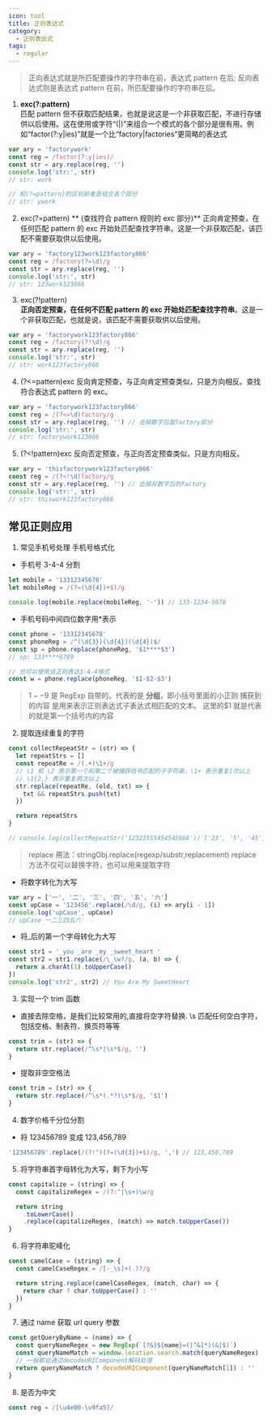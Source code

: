 ```yaml
---
icon: tool
title: 正则表达式
category:
  - 正则表达式
tags:
  - regular
---
```


> 正向表达式就是所匹配要操作的字符串在前，表达式 pattern 在后;
> 反向表达式则是表达式 pattern 在前，所匹配要操作的字符串在后。

1. **exc(?:pattern)**  
   匹配 pattern 但不获取匹配结果，也就是说这是一个非获取匹配，不进行存储供以后使用。这在使用或字符“(|)”来组合一个模式的各个部分是很有用。例如“factor(?:y|ies)”就是一个比“factory|factories”更简略的表达式

```javascript
var ary = 'factorywork'
const reg = /factor(?:y|ies)/
const str = ary.replace(reg, '')
console.log('str:', str)
// str: work

// 和(?=pattern)的区别前者是组合各个部分
// str: ywork
```

2. exc(?=pattern) ** (查找符合 pattern 规则的 exc 部分)**
   正向肯定预查，在任何匹配 pattern 的 exc 开始处匹配查找字符串。这是一个非获取匹配，该匹配不需要获取供以后使用。

```javascript
var ary = 'factory123work123factory866'
const reg = /factory(?=\d)/g
const str = ary.replace(reg, '')
console.log('str:', str)
// str: 123work123866
```

3. exc(?!pattern)  
   **正向否定预查，在任何不匹配 pattern 的 exc 开始处匹配查找字符串**。这是一个非获取匹配，也就是说，该匹配不需要获取供以后使用。

```javascript
var ary = 'factorywork123factory866'
const reg = /factory(?!\d)/g
const str = ary.replace(reg, '')
console.log('str:', str)
// str: work123factory866
```

4. (?<=pattern)exc
   反向肯定预查，与正向肯定预查类似，只是方向相反。查找符合表达式 pattern 的 exc。

```javascript
var ary = 'factorywork123factory866'
const reg = /(?<=\d)factory/g
const str = ary.replace(reg, '') // 去掉数字后面factory部分
console.log('str:', str)
// str: factorywork123866
```

5. (?<!pattern)exc
   反向否定预查，与正向否定预查类似，只是方向相反。

```javascript
var ary = 'thisfactorywork123factory866'
const reg = /(?<!\d)factory/g
const str = ary.replace(reg, '') // 去掉非数字后的factory
console.log('str:', str)
// str: thiswork123factory866
```

## 常见正则应用

1. 常见手机号处理 手机号格式化

- 手机号 3-4-4 分割

```javascript
let mobile = '13312345678'
let mobileReg = /(?=(\d{4})+$)/g

console.log(mobile.replace(mobileReg, '-')) // 133-1234-5678
```

- 手机号码中间四位数字用\*表示

```javascript
const phone = '13312345678'
const phoneReg = /^(\d{3})(\d{4})(\d{4})$/
const sp = phone.replace(phoneReg, '$1****$3')
// sp: 133****6789

// 也可以使用该正则表达3-4-4格式
const w = phone.replace(phoneReg, '$1-$2-$3')
```

> $1--$9 是 RegExp 自带的。代表的是 **分组**，即小括号里面的小正则 捕获到的内容 是用来表示正则表达式子表达式相匹配的文本。
> 这里的$1 就是代表的就是第一个括号内的内容

2. 提取连续重复的字符

```javascript
const collectRepeatStr = (str) => {
  let repeatStrs = []
  const repeatRe = /(.+)\1+/g
  // \1 和 \2 表示第一个和第二个被捕获括号匹配的子字符串，\1+ 表示重复1次以上
  // \1{2,} 表示重复两次以上
  str.replace(repeatRe, (old, txt) => {
    txt && repeatStrs.push(txt)
  })

  return repeatStrs
}

// console.log(collectRepeatStr('12323555454545666')) ['23', '5', '45', '6']
```

> replace 用法：stringObj.replace(regexp/substr,replacement)
> replace 方法不仅可以替换字符，也可以用来提取字符

- 将数字转化为大写

```javascript
var ary = ['一', '二', '三', '四', '五', '六']
const upCase = '123456'.replace(/\d/g, (i) => ary[i - 1])
console.log('upCase', upCase)
// upCase 一二三四五六
```

- 将\_后的第一个字母转化为大写

```javascript
const str1 = '_you _are _my _sweet_heart '
const str2 = str1.replace(/\_\w?/g, (a, b) => {
  return a.charAt(1).toUpperCase()
})
console.log('str2', str2) // You Are My SweetHeart
```

3. 实现一个 trim 函数

- 直接去除空格，是我们比较常用的,直接将空字符替换.
  \s 匹配任何空白字符，包括空格、制表符、换页符等等

```javascript
const trim = (str) => {
  return str.replace(/^\s*|\s*$/g, '')
}
```

- 提取非空空格法

```javascript
const trim = (str) => {
  return str.replace(/^\s*(.*?)\s*$/g, '$1')
}
```

4. 数字价格千分位分割

- 将 123456789 变成 123,456,789

```javascript
'123456789'.replace(/(?!^)(?=(\d{3})+$)/g, ',') // 123,456,789
```

5. 将字符串首字母转化为大写，剩下为小写

```javascript
const capitalize = (string) => {
  const capitalizeRegex = /(?:^|\s+)\w/g

  return string
    .toLowerCase()
    .replace(capitalizeRegex, (match) => match.toUpperCase())
}
```

6. 将字符串驼峰化

```javascript
const camelCase = (string) => {
  const camelCaseRegex = /[-_\s]+(.)?/g

  return string.replace(camelCaseRegex, (match, char) => {
    return char ? char.toUpperCase() : ''
  })
}
```

7. 通过 name 获取 url query 参数

```javascript
const getQueryByName = (name) => {
  const queryNameRegex = new RegExp(`[?&]${name}=([^&]*)(&|$)`)
  const queryNameMatch = window.location.search.match(queryNameRegex)
  // 一般都会通过decodeURIComponent解码处理
  return queryNameMatch ? decodeURIComponent(queryNameMatch[1]) : ''
}
```

8. 是否为中文

```javascript
const reg = /[\u4e00-\u9fa5]/
```

